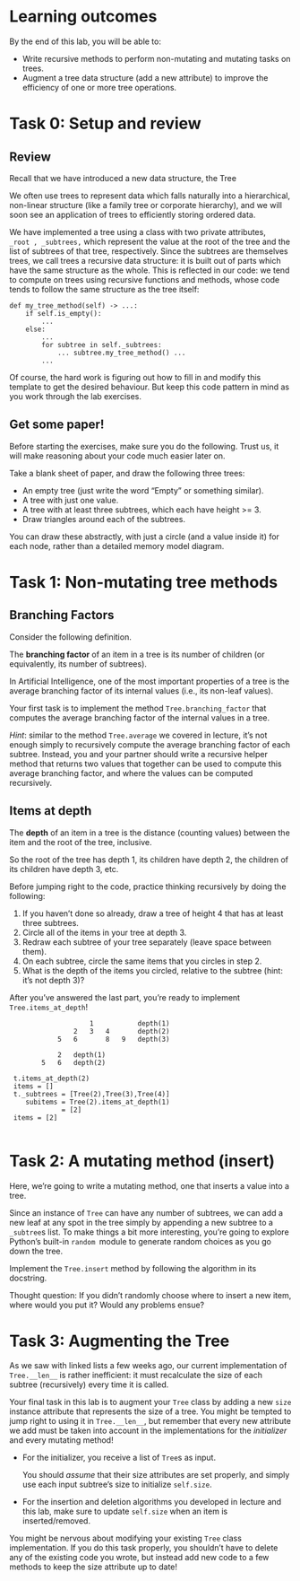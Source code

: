 <h1>Learning outcomes</h1>
By the end of this lab, you will be able to:

- Write recursive methods to perform non-mutating and mutating tasks on trees.
- Augment a tree data structure (add a new attribute) to improve the efficiency
 of one or more tree operations.
 
 <h1>Task 0: Setup and review</h1>
 
 <h2> Review</h2>
Recall that we have introduced a new data structure, the Tree

We often use trees to represent data which falls naturally into a hierarchical, 
non-linear structure (like a family tree or corporate hierarchy), 
and we will soon see an application of trees to efficiently storing ordered data.

We have implemented a tree using a class with two private attributes, ` _root , _subtrees,` 
which represent the value at the root of the tree and the list of subtrees of that tree, respectively. 
Since the subtrees are themselves trees, we call trees a recursive data structure: 
it is built out of parts which have the same structure as the whole. 
This is reflected in our code: we tend to compute on trees using recursive functions and methods, 
whose code tends to follow the same structure as the tree itself:
```
def my_tree_method(self) -> ...:
    if self.is_empty():
        ...
    else:
        ...
        for subtree in self._subtrees:
            ... subtree.my_tree_method() ...
        ...
```

Of course, the hard work is figuring out how to fill in and modify this template to get the desired behaviour.
But keep this code pattern in mind as you work through the lab exercises.

 <h2> Get some paper!</h2>
Before starting the exercises, make sure you do the following. Trust us, it will make reasoning about your code much easier later on.

Take a blank sheet of paper, and draw the following three trees:
- An empty tree (just write the word “Empty” or something similar).
- A tree with just one value.
- A tree with at least three subtrees, which each have height >= 3.
- Draw triangles around each of the subtrees.

You can draw these abstractly, with just a circle (and a value inside it) for each node, rather than a detailed memory model diagram.


 <h1>Task 1: Non-mutating tree methods</h1>
 
  <h2> Branching Factors</h2>
Consider the following definition.

The **branching factor** of an item in a tree is its number of children (or equivalently, its number of subtrees).

In Artificial Intelligence, one of the most important properties of a tree is the average branching factor of 
its internal values (i.e., its non-leaf values).

Your first task is to implement the method `Tree.branching_factor` that computes the average branching factor of 
the internal values in a tree.

_Hint_: similar to the method `Tree.average` we covered in lecture, it’s not enough simply to recursively compute 
the average branching factor of each subtree.
Instead, you and your partner should write a recursive helper method that returns two values that 
together can be used to compute this average branching factor, and where the values can be computed recursively.

  <h2> Items at depth</h2>
  
The **depth** of an item in a tree is the distance (counting values) between the item and the root of the tree, inclusive.

So the root of the tree has depth 1, its children have depth 2, the children of its children have depth 3, etc.

Before jumping right to the code, practice thinking recursively by doing the following:

1. If you haven’t done so already, draw a tree of height 4 that has at least three subtrees.
2. Circle all of the items in your tree at depth 3.
3. Redraw each subtree of your tree separately (leave space between them).
4. On each subtree, circle the same items that you circles in step 2.
5. What is the depth of the items you circled, relative to the subtree (hint: it’s not depth 3)?

After you’ve answered the last part, you’re ready to implement `Tree.items_at_depth`!

```t =
                    1           depth(1)
                2   3   4       depth(2)
            5   6       8   9   depth(3)

            2   depth(1)
        5   6   depth(2)

 t.items_at_depth(2) 
 items = []
 t._subtrees = [Tree(2),Tree(3),Tree(4)]
    subitems = Tree(2).items_at_depth(1)
             = [2]
 items = [2]   
 
 ```



 <h1>Task 2: A mutating method (insert)</h1>
 
Here, we’re going to write a mutating method, one that inserts a value into a tree.

Since an instance of `Tree` can have any number of subtrees, we can add a new leaf at any spot in the tree simply 
by appending a new subtree to a `_subtree`s list. To make things a bit more interesting, you’re going to explore 
Python’s built-in `random `module to generate random choices as you go down the tree.

Implement the `Tree.insert` method by following the algorithm in its docstring.

Thought question: If you didn’t randomly choose where to insert a new item, where would you put it? 
Would any problems ensue?

 <h1>Task 3: Augmenting the Tree</h1>
 
As we saw with linked lists a few weeks ago, our current implementation of ```Tree.__len__``` is rather inefficient:
 it must recalculate the size of each subtree (recursively) every time it is called.

Your final task in this lab is to augment your ```Tree``` class by adding a new ```size``` instance attribute that 
represents the size of a tree.
You might be tempted to jump right to using it in ```Tree.__len__```, but remember that every new attribute 
we add must be taken into account in the implementations for the _initializer_ and every mutating method!

- For the initializer, you receive a list of `Tree`s as input.

    You should _assume_ that their size attributes are set properly, 
    and simply use each input subtree’s size to initialize `self.size`.
- For the insertion and deletion algorithms you developed in lecture and this lab, make sure to update `self.size` 
when an item is inserted/removed.

You might be nervous about modifying your existing `Tree` class implementation.
If you do this task properly, you shouldn’t have to delete any of the existing code you wrote, but instead add new code to a few methods to keep the size attribute up to date!
 

 